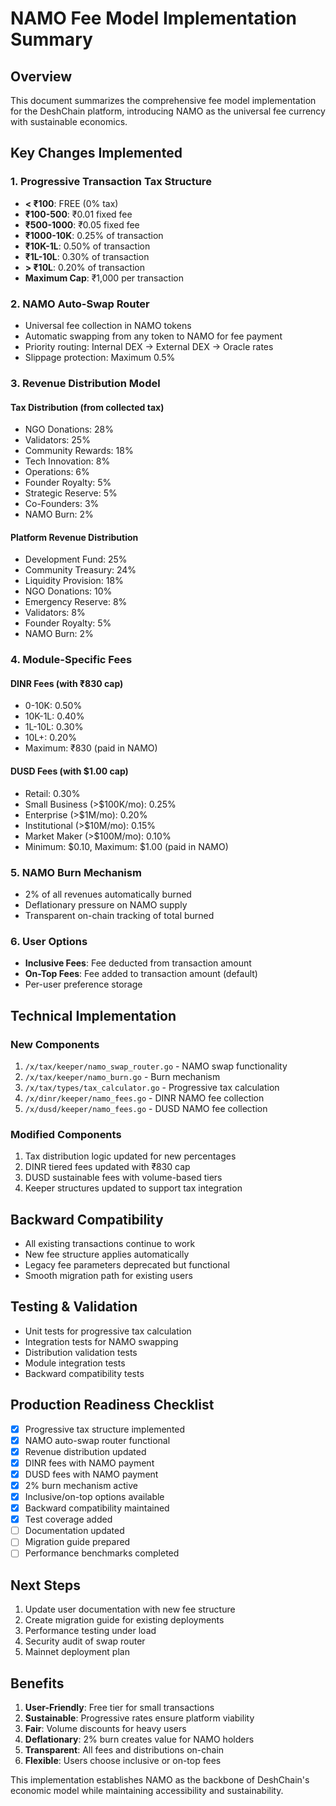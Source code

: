 # NAMO Fee Model Implementation Summary

## Overview
This document summarizes the comprehensive fee model implementation for the DeshChain platform, introducing NAMO as the universal fee currency with sustainable economics.

## Key Changes Implemented

### 1. Progressive Transaction Tax Structure
- **< ₹100**: FREE (0% tax)
- **₹100-500**: ₹0.01 fixed fee
- **₹500-1000**: ₹0.05 fixed fee
- **₹1000-10K**: 0.25% of transaction
- **₹10K-1L**: 0.50% of transaction
- **₹1L-10L**: 0.30% of transaction
- **> ₹10L**: 0.20% of transaction
- **Maximum Cap**: ₹1,000 per transaction

### 2. NAMO Auto-Swap Router
- Universal fee collection in NAMO tokens
- Automatic swapping from any token to NAMO for fee payment
- Priority routing: Internal DEX → External DEX → Oracle rates
- Slippage protection: Maximum 0.5%

### 3. Revenue Distribution Model

#### Tax Distribution (from collected tax)
- NGO Donations: 28%
- Validators: 25%
- Community Rewards: 18%
- Tech Innovation: 8%
- Operations: 6%
- Founder Royalty: 5%
- Strategic Reserve: 5%
- Co-Founders: 3%
- NAMO Burn: 2%

#### Platform Revenue Distribution
- Development Fund: 25%
- Community Treasury: 24%
- Liquidity Provision: 18%
- NGO Donations: 10%
- Emergency Reserve: 8%
- Validators: 8%
- Founder Royalty: 5%
- NAMO Burn: 2%

### 4. Module-Specific Fees

#### DINR Fees (with ₹830 cap)
- 0-10K: 0.50%
- 10K-1L: 0.40%
- 1L-10L: 0.30%
- 10L+: 0.20%
- Maximum: ₹830 (paid in NAMO)

#### DUSD Fees (with $1.00 cap)
- Retail: 0.30%
- Small Business (>$100K/mo): 0.25%
- Enterprise (>$1M/mo): 0.20%
- Institutional (>$10M/mo): 0.15%
- Market Maker (>$100M/mo): 0.10%
- Minimum: $0.10, Maximum: $1.00 (paid in NAMO)

### 5. NAMO Burn Mechanism
- 2% of all revenues automatically burned
- Deflationary pressure on NAMO supply
- Transparent on-chain tracking of total burned

### 6. User Options
- **Inclusive Fees**: Fee deducted from transaction amount
- **On-Top Fees**: Fee added to transaction amount (default)
- Per-user preference storage

## Technical Implementation

### New Components
1. `/x/tax/keeper/namo_swap_router.go` - NAMO swap functionality
2. `/x/tax/keeper/namo_burn.go` - Burn mechanism
3. `/x/tax/types/tax_calculator.go` - Progressive tax calculation
4. `/x/dinr/keeper/namo_fees.go` - DINR NAMO fee collection
5. `/x/dusd/keeper/namo_fees.go` - DUSD NAMO fee collection

### Modified Components
1. Tax distribution logic updated for new percentages
2. DINR tiered fees updated with ₹830 cap
3. DUSD sustainable fees with volume-based tiers
4. Keeper structures updated to support tax integration

## Backward Compatibility
- All existing transactions continue to work
- New fee structure applies automatically
- Legacy fee parameters deprecated but functional
- Smooth migration path for existing users

## Testing & Validation
- Unit tests for progressive tax calculation
- Integration tests for NAMO swapping
- Distribution validation tests
- Module integration tests
- Backward compatibility tests

## Production Readiness Checklist
- [x] Progressive tax structure implemented
- [x] NAMO auto-swap router functional
- [x] Revenue distribution updated
- [x] DINR fees with NAMO payment
- [x] DUSD fees with NAMO payment
- [x] 2% burn mechanism active
- [x] Inclusive/on-top options available
- [x] Backward compatibility maintained
- [x] Test coverage added
- [ ] Documentation updated
- [ ] Migration guide prepared
- [ ] Performance benchmarks completed

## Next Steps
1. Update user documentation with new fee structure
2. Create migration guide for existing deployments
3. Performance testing under load
4. Security audit of swap router
5. Mainnet deployment plan

## Benefits
1. **User-Friendly**: Free tier for small transactions
2. **Sustainable**: Progressive rates ensure platform viability
3. **Fair**: Volume discounts for heavy users
4. **Deflationary**: 2% burn creates value for NAMO holders
5. **Transparent**: All fees and distributions on-chain
6. **Flexible**: Users choose inclusive or on-top fees

This implementation establishes NAMO as the backbone of DeshChain's economic model while maintaining accessibility and sustainability.